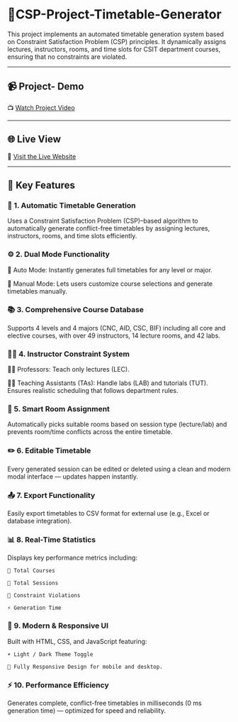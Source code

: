 # 📅CSP-Project-Timetable-Generator

This project implements an automated timetable generation system based on Constraint Satisfaction Problem (CSP) principles.
It dynamically assigns lectures, instructors, rooms, and time slots for CSIT department courses, ensuring that no constraints are violated.

---

## 📹 Project- Demo

📺 [Watch Project Video](https://drive.google.com/file/d/1rEBuxIbpwh7MOEHtP0Lw4YzkP06Nazee/view)

---

## 🌐 Live View

🔗 [Visit the Live Website](https://68fd1ce09d3a1c661b267d44--euphonious-blini-e8f175.netlify.app/)

---

## 🚀 Key Features

### 🧠 1. Automatic Timetable Generation

  Uses a Constraint Satisfaction Problem (CSP)–based algorithm to automatically generate conflict-free timetables by assigning lectures, instructors, rooms, and time slots efficiently.

### ⚙️ 2. Dual Mode Functionality

  🔹 Auto Mode: Instantly generates full timetables for any level or major.

  🔹 Manual Mode: Lets users customize course selections and generate timetables manually.

### 📚 3. Comprehensive Course Database

  Supports 4 levels and 4 majors (CNC, AID, CSC, BIF) including all core and elective courses, with over 49 instructors, 14 lecture rooms, and 42 labs.

### 👩‍🏫 4. Instructor Constraint System

  🧑‍🔬 Professors: Teach only lectures (LEC).

  👩‍💻 Teaching Assistants (TAs): Handle labs (LAB) and tutorials (TUT).
  Ensures realistic scheduling that follows department rules.

### 🏫 5. Smart Room Assignment

  Automatically picks suitable rooms based on session type (lecture/lab) and prevents room/time conflicts across the entire timetable.

### ✏️ 6. Editable Timetable

  Every generated session can be edited or deleted using a clean and modern modal interface — updates happen instantly.

### 📤 7. Export Functionality

  Easily export timetables to CSV format for external use (e.g., Excel or database integration).

### 📊 8. Real-Time Statistics

  Displays key performance metrics including:

    📘 Total Courses

    🧩 Total Sessions

    🚫 Constraint Violations

    ⚡ Generation Time

### 🌙 9. Modern & Responsive UI

  Built with HTML, CSS, and JavaScript featuring:

    ☀️ Light / Dark Theme Toggle

    📱 Fully Responsive Design for mobile and desktop.

### ⚡ 10. Performance Efficiency

  Generates complete, conflict-free timetables in milliseconds (0 ms generation time) — optimized for speed and reliability.




